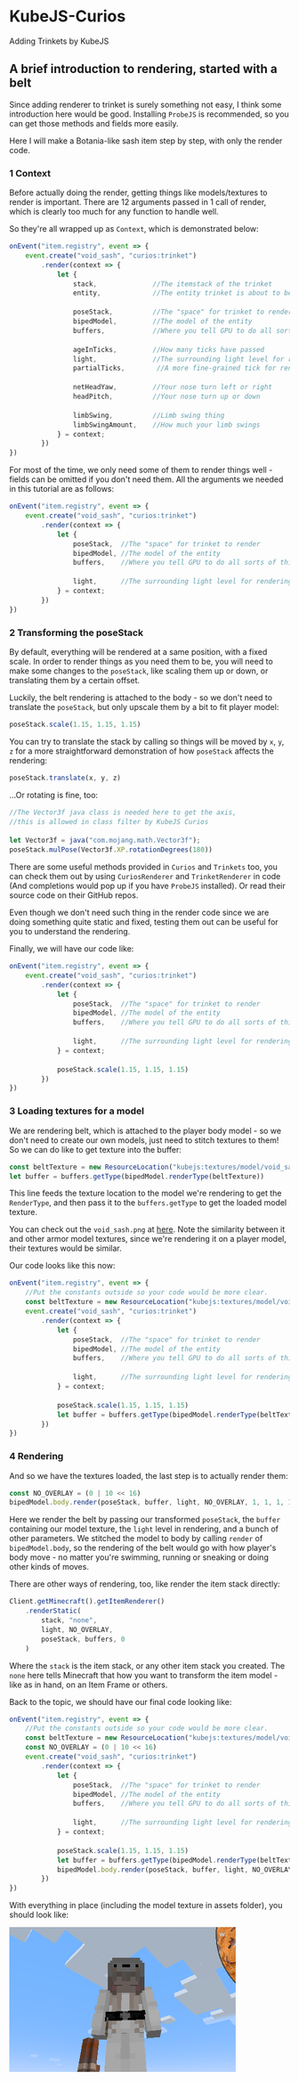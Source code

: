 # KubeJS-Curios

Adding Trinkets by KubeJS

## A brief introduction to rendering, started with a belt

Since adding renderer to trinket is surely something not easy, I think some introduction here would be good.
Installing `ProbeJS` is recommended, so you can get those methods and fields more easily.

Here I will make a Botania-like sash item step by step, with only the render code.

### 1 Context

Before actually doing the render, getting things like models/textures to render is important. There are 12 arguments
passed in 1 call of render, which is clearly too much for any function to handle well.

So they're all wrapped up as `Context`, which is demonstrated below:

```js
onEvent("item.registry", event => {
    event.create("void_sash", "curios:trinket")
        .render(context => {
            let {
                stack,              //The itemstack of the trinket
                entity,             //The entity trinket is about to be rendered on
                
                poseStack,          //The "space" for trinket to render
                bipedModel,         //The model of the entity
                buffers,            //Where you tell GPU to do all sorts of thing.
               
                ageInTicks,         //How many ticks have passed
                light,              //The surrounding light level for rendering
                partialTicks,        //A more fine-grained tick for rendering
                
                netHeadYaw,         //Your nose turn left or right
                headPitch,          //Your nose turn up or down

                limbSwing,          //Limb swing thing
                limbSwingAmount,    //How much your limb swings
            } = context;
        })
})
```

For most of the time, we only need some of them to render things well - fields can be omitted if you don't need them.
All the arguments we needed in this tutorial are as follows:

```js
onEvent("item.registry", event => {
    event.create("void_sash", "curios:trinket")
        .render(context => {
            let { 
                poseStack,  //The "space" for trinket to render
                bipedModel, //The model of the entity
                buffers,    //Where you tell GPU to do all sorts of thing.
                                    
                light,      //The surrounding light level for rendering
            } = context;
        })
})
```

### 2 Transforming the poseStack

By default, everything will be rendered at a same position, with a fixed scale. In order to render things as you need
them to be, you will need to make some changes to the `poseStack`, like scaling them up or down, or translating them by
a certain offset.

Luckily, the belt rendering is attached to the body - so we don't need to translate the `poseStack`, but only upscale
them by a bit to fit player model:

```js
poseStack.scale(1.15, 1.15, 1.15)
```

You can try to translate the stack by calling so things will be moved by `x`, `y`, `z` for a more straightforward
demonstration of how `poseStack` affects the rendering:

```js
poseStack.translate(x, y, z)
```

...Or rotating is fine, too:

```js
//The Vector3f java class is needed here to get the axis, 
//this is allowed in class filter by KubeJS Curios

let Vector3f = java("com.mojang.math.Vector3f");
poseStack.mulPose(Vector3f.XP.rotationDegrees(180))
```

There are some useful methods provided in `Curios` and `Trinkets` too, you can check them out by using `CuriosRenderer`
and `TrinketRenderer` in code (And completions would pop up if you have `ProbeJS` installed). Or read their source code
on their GitHub repos.

Even though we don't need such thing in the render code since we are doing something quite static and fixed, testing
them out can be useful for you to understand the rendering.

Finally, we will have our code like:

```js
onEvent("item.registry", event => {
    event.create("void_sash", "curios:trinket")
        .render(context => {
            let {
                poseStack,  //The "space" for trinket to render
                bipedModel, //The model of the entity
                buffers,    //Where you tell GPU to do all sorts of thing.
                                    
                light,      //The surrounding light level for rendering
            } = context;

            poseStack.scale(1.15, 1.15, 1.15)
        })
})
```

### 3 Loading textures for a model

We are rendering belt, which is attached to the player body model - so we don't need to create our own models, just need
to stitch textures to them! So we can do like to get texture into the buffer:

```js
const beltTexture = new ResourceLocation("kubejs:textures/model/void_sash.png")
let buffer = buffers.getType(bipedModel.renderType(beltTexture))
```

This line feeds the texture location to the model we're rendering to get the `RenderType`, and then pass it to
the `buffers.getType` to get the loaded model texture.

You can check out the `void_sash.png` at [here](examples/void_sash.png). Note the similarity
between it and other armor model textures, since we're rendering it on a player model, their textures would be similar.

Our code looks like this now:

```js
onEvent("item.registry", event => {
    //Put the constants outside so your code would be more clear.
    const beltTexture = new ResourceLocation("kubejs:textures/model/void_sash.png")
    event.create("void_sash", "curios:trinket")
        .render(context => {
            let {
                poseStack,  //The "space" for trinket to render
                bipedModel, //The model of the entity
                buffers,    //Where you tell GPU to do all sorts of thing.
                                    
                light,      //The surrounding light level for rendering
            } = context;

            poseStack.scale(1.15, 1.15, 1.15)
            let buffer = buffers.getType(bipedModel.renderType(beltTexture))
        })
})
```

### 4 Rendering

And so we have the textures loaded, the last step is to actually render them:

```js
const NO_OVERLAY = (0 | 10 << 16)
bipedModel.body.render(poseStack, buffer, light, NO_OVERLAY, 1, 1, 1, 1)
```

Here we render the belt by passing our transformed `poseStack`, the `buffer` containing our model texture, the `light`
level in rendering, and a bunch of other parameters. We stitched the model to body by calling `render`
of `bipedModel.body`, so the rendering of the belt would go with how player's body move - no matter you're swimming,
running or sneaking or doing other kinds of moves.

There are other ways of rendering, too, like render the item stack directly:

```js
Client.getMinecraft().getItemRenderer()
    .renderStatic(
        stack, "none",
        light, NO_OVERLAY,
        poseStack, buffers, 0
    )
```

Where the `stack` is the item stack, or any other item stack you created. The `none` here tells Minecraft that how you
want to transform the item model - like as in hand, on an Item Frame or others.

Back to the topic, we should have our final code looking like:

```js
onEvent("item.registry", event => {
    //Put the constants outside so your code would be more clear.
    const beltTexture = new ResourceLocation("kubejs:textures/model/void_sash.png")
    const NO_OVERLAY = (0 | 10 << 16)
    event.create("void_sash", "curios:trinket")
        .render(context => {
            let {
                poseStack,  //The "space" for trinket to render
                bipedModel, //The model of the entity
                buffers,    //Where you tell GPU to do all sorts of thing.
                                    
                light,      //The surrounding light level for rendering
            } = context;

            poseStack.scale(1.15, 1.15, 1.15)
            let buffer = buffers.getType(bipedModel.renderType(beltTexture))
            bipedModel.body.render(poseStack, buffer, light, NO_OVERLAY, 1, 1, 1, 1)
        })
})
```

With everything in place (including the model texture in assets folder), you should look like:

![image](examples/render.png)
